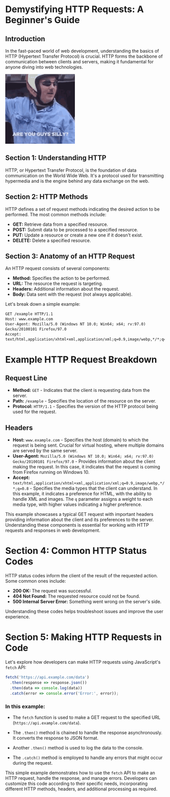 # Demystifying HTTP Requests: A Beginner's Guide

## Introduction
In the fast-paced world of web development, understanding the basics of HTTP (Hypertext Transfer Protocol) is crucial. HTTP forms the backbone of communication between clients and servers, making it fundamental for anyone diving into web technologies.

![Alt Text](send.gif)

## Section 1: Understanding HTTP
HTTP, or Hypertext Transfer Protocol, is the foundation of data communication on the World Wide Web. It's a protocol used for transmitting hypermedia and is the engine behind any data exchange on the web.

## Section 2: HTTP Methods
HTTP defines a set of request methods indicating the desired action to be performed. The most common methods include:
- **GET:** Retrieve data from a specified resource.
- **POST:** Submit data to be processed to a specified resource.
- **PUT:** Update a resource or create a new one if it doesn't exist.
- **DELETE:** Delete a specified resource.

## Section 3: Anatomy of an HTTP Request
An HTTP request consists of several components:
- **Method:** Specifies the action to be performed.
- **URL:** The resource the request is targeting.
- **Headers:** Additional information about the request.
- **Body:** Data sent with the request (not always applicable).

Let's break down a simple example:

```http
GET /example HTTP/1.1
Host: www.example.com
User-Agent: Mozilla/5.0 (Windows NT 10.0; Win64; x64; rv:97.0) Gecko/20100101 Firefox/97.0
Accept: text/html,application/xhtml+xml,application/xml;q=0.9,image/webp,*/*;q=0.8
```


# Example HTTP Request Breakdown

## Request Line
- **Method:** `GET` - Indicates that the client is requesting data from the server.
- **Path:** `/example` - Specifies the location of the resource on the server.
- **Protocol:** `HTTP/1.1` - Specifies the version of the HTTP protocol being used for the request.

## Headers
- **Host:** `www.example.com` - Specifies the host (domain) to which the request is being sent. Crucial for virtual hosting, where multiple domains are served by the same server.
- **User-Agent:** `Mozilla/5.0 (Windows NT 10.0; Win64; x64; rv:97.0) Gecko/20100101 Firefox/97.0` - Provides information about the client making the request. In this case, it indicates that the request is coming from Firefox running on Windows 10.
- **Accept:** `text/html,application/xhtml+xml,application/xml;q=0.9,image/webp,*/*;q=0.8` - Specifies the media types that the client can understand. In this example, it indicates a preference for HTML, with the ability to handle XML and images. The `q` parameter assigns a weight to each media type, with higher values indicating a higher preference.

This example showcases a typical GET request with important headers providing information about the client and its preferences to the server. Understanding these components is essential for working with HTTP requests and responses in web development.


# Section 4: Common HTTP Status Codes

HTTP status codes inform the client of the result of the requested action. Some common ones include:

- **200 OK:** The request was successful.
- **404 Not Found:** The requested resource could not be found.
- **500 Internal Server Error:** Something went wrong on the server's side.

Understanding these codes helps troubleshoot issues and improve the user experience.

# Section 5: Making HTTP Requests in Code

Let's explore how developers can make HTTP requests using JavaScript's `fetch` API:

```javascript
fetch('https://api.example.com/data')
  .then(response => response.json())
  .then(data => console.log(data))
  .catch(error => console.error('Error:', error));
```
### In this example:

- The `fetch` function is used to make a GET request to the specified URL (`https://api.example.com/data`).

- The `.then()` method is chained to handle the response asynchronously. It converts the response to JSON format.

- Another `.then()` method is used to log the data to the console.

- The `.catch()` method is employed to handle any errors that might occur during the request.

This simple example demonstrates how to use the `fetch` API to make an HTTP request, handle the response, and manage errors. Developers can customize this code according to their specific needs, incorporating different HTTP methods, headers, and additional processing as required.



